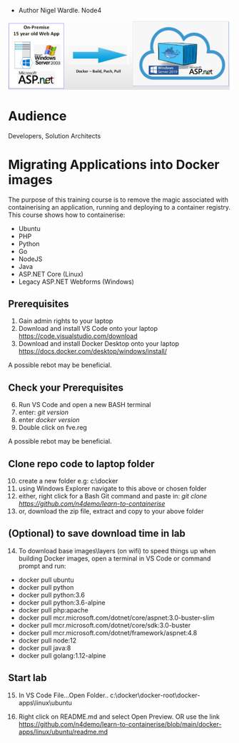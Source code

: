- Author Nigel Wardle. Node4

 ![Docker.](media/asp.png "Docker") 

# Audience
Developers, Solution Architects

# Migrating Applications into Docker images
The purpose of this training course is to remove the magic associated with containerising an application, running and deploying to a container registry.
This course shows how to containerise:

- Ubuntu
- PHP
- Python
- Go
- NodeJS
- Java
- ASP.NET Core (Linux)
- Legacy ASP.NET Webforms (Windows)

## Prerequisites

1. Gain admin rights to your laptop
2. Download and install VS Code onto your laptop  https://code.visualstudio.com/download
3. Download and install Docker Desktop onto your laptop https://docs.docker.com/desktop/windows/install/ 

A possible rebot may be beneficial.  

## Check your Prerequisites

6. Run VS Code and open a new BASH terminal
7. enter: *git version*  
8. enter  *docker version* 
9. Double click on fve.reg  

A possible rebot may be beneficial. 

## Clone repo code to laptop folder 
10. create a new folder e.g: c:\docker
11. using Windows Explorer navigate to this above or chosen folder
12. either, right click for a Bash Git command and paste in: *git clone https://github.com/n4demo/learn-to-containerise*
13. or, download the zip file, extract and copy to your above folder

## (Optional) to save download time in lab
14. To download base images\layers (on wifi) to speed things up when building Docker images, open a terminal in VS Code or command prompt and run:

* docker pull ubuntu  
* docker pull python  
* docker pull python:3.6  
* docker pull python:3.6-alpine  
* docker pull php:apache  
* docker pull mcr.microsoft.com/dotnet/core/aspnet:3.0-buster-slim  
* docker pull mcr.microsoft.com/dotnet/core/sdk:3.0-buster  
* docker pull mcr.microsoft.com/dotnet/framework/aspnet:4.8  
* docker pull node:12
* docker pull java:8
* docker pull golang:1.12-alpine

## Start lab
15. In VS Code File...Open Folder.. c:\docker\docker-root\docker-apps\linux\ubuntu

16. Right click on README.md and select Open Preview. OR use the link https://github.com/n4demo/learn-to-containerise/blob/main/docker-apps/linux/ubuntu/readme.md 
